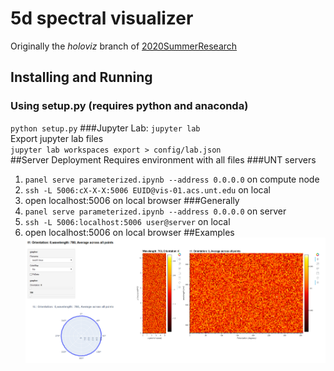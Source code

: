 # 5d spectral visualizer
Originally the _holoviz_ branch of [2020SummerResearch](https://github.com/UNTNeogiLab/2020SummerResearch)
## Installing and Running 
### Using setup.py (requires python and anaconda)
`python setup.py`
###Jupyter Lab:
`jupyter lab`     
Export jupyter lab files  
`jupyter lab workspaces export > config/lab.json`  
##Server Deployment
Requires environment with all files
###UNT servers  
1. `panel serve parameterized.ipynb --address 0.0.0.0` on compute node   
1. `ssh -L 5006:cX-X-X:5006 EUID@vis-01.acs.unt.edu` on local   
1. open localhost:5006 on local browser
###Generally 
1. `panel serve parameterized.ipynb --address 0.0.0.0` on server  
1. `ssh -L 5006:localhost:5006 user@server` on local  
1. open localhost:5006 on local browser
##Examples
![example](examples/Parameterized.png)


